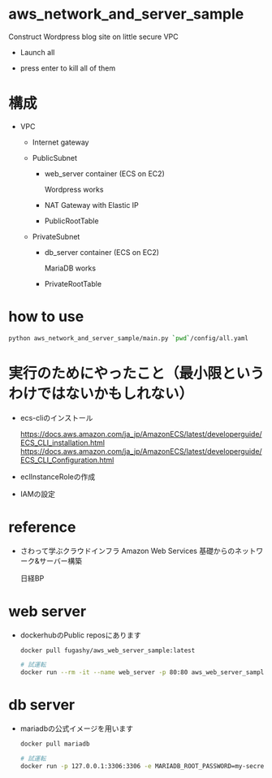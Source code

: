 # aws_network_and_server_sample

Construct Wordpress blog site on little secure VPC

- Launch all

- press enter to kill all of them

# 構成

  - VPC

    - Internet gateway

    - PublicSubnet

      - web_server container (ECS on EC2)

        Wordpress works

      - NAT Gateway with Elastic IP

      - PublicRootTable

    - PrivateSubnet

      - db_server container (ECS on EC2)

        MariaDB works

      - PrivateRootTable

# how to use

```bash
python aws_network_and_server_sample/main.py `pwd`/config/all.yaml
```

# 実行のためにやったこと（最小限というわけではないかもしれない）

- ecs-cliのインストール

  https://docs.aws.amazon.com/ja_jp/AmazonECS/latest/developerguide/ECS_CLI_installation.html
  https://docs.aws.amazon.com/ja_jp/AmazonECS/latest/developerguide/ECS_CLI_Configuration.html

- eclInstanceRoleの作成

- IAMの設定

# reference

- さわって学ぶクラウドインフラ Amazon Web Services 基礎からのネットワーク&サーバー構築

  日経BP

# web server

- dockerhubのPublic reposにあります

  ```bash
  docker pull fugashy/aws_web_server_sample:latest

  # 試運転
  docker run --rm -it --name web_server -p 80:80 aws_web_server_sample
  ```

# db server

- mariadbの公式イメージを用います

  ```bash
  docker pull mariadb

  # 試運転
  docker run -p 127.0.0.1:3306:3306 -e MARIADB_ROOT_PASSWORD=my-secret-pw -e MARIADB_DATABASE=wordpress --name db_server -it --rm mariadb
  ```
